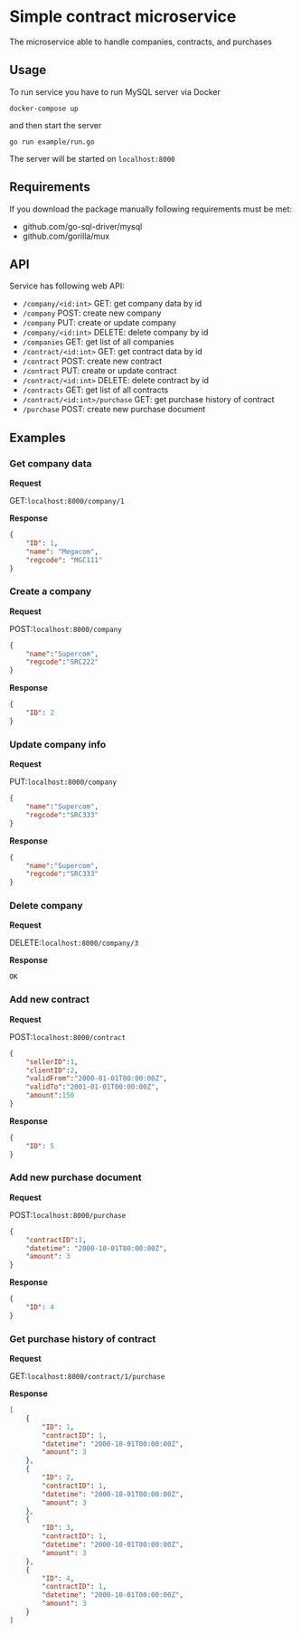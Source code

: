 # Simple contract microservice

The microservice able to handle companies, contracts, and purchases

## Usage

To run service you have to run MySQL server via Docker

```shell
docker-compose up
```

and then start the server

```shell
go run example/run.go
```

The server will be started on `localhost:8000`

## Requirements

If you download the package manually following requirements must be met:
- github.com/go-sql-driver/mysql
- github.com/gorilla/mux

## API

Service has following web API:
- `/company/<id:int>` GET: get company data by id 
- `/company` POST: create new company
- `/company` PUT: create or update company
- `/company/<id:int>` DELETE: delete company by id
- `/companies` GET: get list of all companies
- `/contract/<id:int>` GET: get contract data by id 
- `/contract` POST: create new contract
- `/contract` PUT: create or update contract
- `/contract/<id:int>` DELETE: delete contract by id
- `/contracts` GET: get list of all contracts
- `/contract/<id:int>/purchase` GET: get purchase history of contract
- `/purchase` POST: create new purchase document

## Examples

### Get company data

**Request**

GET:`localhost:8000/company/1`

**Response**

```json
{
    "ID": 1,
    "name": "Megacom",
    "regcode": "MGC111"
}
```

### Create a company

**Request**

POST:`localhost:8000/company`
```json
{
	"name":"Supercom",
	"regcode":"SRC222"
}
```

**Response**

```json
{
	"ID": 2
}
```

### Update company info

**Request**

PUT:`localhost:8000/company`
```json
{
	"name":"Supercom",
	"regcode":"SRC333"
}
```

**Response**

```json
{
	"name":"Supercom",
	"regcode":"SRC333"
}
```
### Delete company

**Request**

DELETE:`localhost:8000/company/3`

**Response**

`OK`

### Add new contract

**Request**

POST:`localhost:8000/contract`
```json
{
	"sellerID":1,
	"clientID":2,
	"validFrom":"2000-01-01T00:00:00Z",
	"validTo":"2001-01-01T00:00:00Z",
	"amount":150
}
```

**Response**

```json
{
	"ID": 5
}
```

### Add new purchase document

**Request**

POST:`localhost:8000/purchase`
```json
{
	"contractID":1,
	"datetime": "2000-10-01T00:00:00Z",
	"amount": 3
}
```

**Response**

```json
{
	"ID": 4
}
```

### Get purchase history of contract

**Request**

GET:`localhost:8000/contract/1/purchase`

**Response**

```json
[
	{
		"ID": 1,
		"contractID": 1,
		"datetime": "2000-10-01T00:00:00Z",
		"amount": 3
	},
	{
		"ID": 2,
		"contractID": 1,
		"datetime": "2000-10-01T00:00:00Z",
		"amount": 3
	},
	{
		"ID": 3,
		"contractID": 1,
		"datetime": "2000-10-01T00:00:00Z",
		"amount": 3
	},
	{
		"ID": 4,
		"contractID": 1,
		"datetime": "2000-10-01T00:00:00Z",
		"amount": 3
	}
]
```